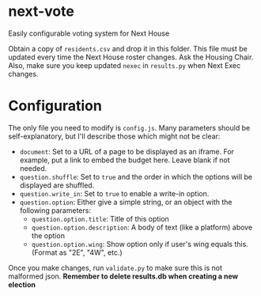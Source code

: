 # next-vote
Easily configurable voting system for Next House

Obtain a copy of `residents.csv` and drop it in this folder. This file must be updated every time the Next House roster changes. Ask the Housing Chair.
Also, make sure you keep updated `nexec` in `results.py` when Next Exec changes.

# Configuration
The only file you need to modify is `config.js`. Many parameters should be self-explanatory, but I'll describe those which might not be clear:
- `document`: Set to a URL of a page to be displayed as an iframe. For example, put a link to embed the budget here. Leave blank if not needed.
- `question.shuffle`: Set to `true` and the order in which the options will be displayed are shuffled.
- `question.write_in`: Set to `true` to enable a write-in option.
- `question.option`: Either give a simple string, or an object with the following parameters:
    - `question.option.title`: Title of this option
    - `question.option.description`: A body of text (like a platform) above the option
    - `question.option.wing`: Show option only if user's wing equals this. (Format as "2E", "4W", etc.)

Once you make changes, run `validate.py` to make sure this is not malformed json.
**Remember to delete results.db when creating a new election**
